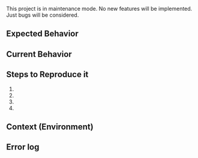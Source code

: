 This project is in maintenance mode. No new features will be implemented. Just bugs will be considered.

<!--- Provide a general summary of the issue in the Title above -->

## Expected Behavior
<!--- Tell us what should happen -->

## Current Behavior
<!--- Tell us what happens instead of the expected behavior -->

## Steps to Reproduce it
<!--- Provide an unambiguous list of steps to reproduce this bug. -->
1.
2.
3.
4.

## Context (Environment)
<!-- Thunderbird version. (Go to Help > About) -->
<!-- Operating System? (Windows vista, Windows 7, MacOSX, Ubuntu, etc.) -->
<!-- The plugins you have installed. You can do a screenshot of the addons page in thunderbird. -->

## Error log

<!-- Error console messages. That usually is in "Tools" > "Developer tools" > "Error console". -->
